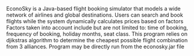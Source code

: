 EconoSky is a Java-based flight booking simulator that models a wide network of airlines and global destinations.
 Users can search and book flights while the system dynamically calculates prices based on factors
 Factors taken into account include but are not limited to:
 time of booking, frequency of booking, holiday months, seat class.
 This program relies on djikstras algorithm to determine the cheapest possible flight combination from 3 alliances.
 Program may be directly run from the econosky.jar file

